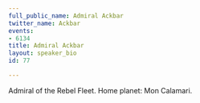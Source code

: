 ```yaml
---
full_public_name: Admiral Ackbar
twitter_name: Ackbar
events:
- 6134
title: Admiral Ackbar
layout: speaker_bio
id: 77

---
```

Admiral of the Rebel Fleet. Home planet: Mon Calamari. 